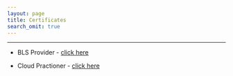 ```yaml
---
layout: page
title: Certificates
search_omit: true
---
```


<hr/>

* BLS Provider - [click here](https://ecards.heart.org/api/relay/v1/ecard/getfullpdf?eCardUId=515C9474-6CDB-4371-B037-23C7BBC98E1E)

* Cloud Practioner - [click here](https://docs.google.com/document/d/1IR1DIFQxpcR198lnLcZXcEIS5EyM3gbsOCs3L8yjZWg/edit?usp=sharing)
